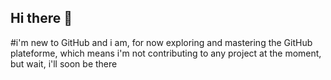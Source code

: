 ## Hi there 👋

#i'm new to GitHub and i am, for now exploring and mastering the GitHub plateforme, which means i'm not contributing to any project at the moment, but wait, i'll soon be there
<!--
**Staney111/Staney111** is a ✨ _special_ ✨ repository because its `README.md` (this file) appears on your GitHub profile.

Here are some ideas to get you started:

- 🔭 I’m currently working on ...
- 🌱 I’m currently learning ...
- 👯 I’m looking to collaborate on ...
- 🤔 I’m looking for help with ...
- 💬 Ask me about ...
- 📫 How to reach me: ...
- 😄 Pronouns: ...
- ⚡ Fun fact: ...
-->
